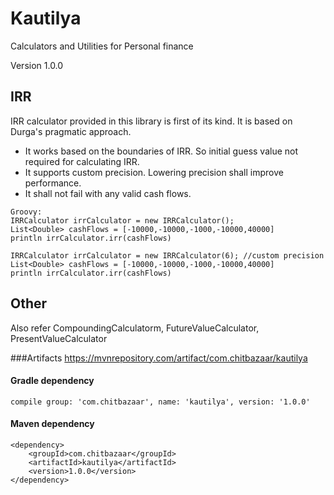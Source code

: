 # Kautilya
Calculators and Utilities for Personal finance

Version 1.0.0

## IRR
IRR calculator provided in this library is first of its kind. It is based on Durga's pragmatic approach. 
* It works based on the boundaries of IRR. So initial guess value not required for calculating IRR.
* It supports custom precision. Lowering precision shall improve performance.
* It shall not fail with any valid cash flows. 
```
Groovy:
IRRCalculator irrCalculator = new IRRCalculator();
List<Double> cashFlows = [-10000,-10000,-1000,-10000,40000]
println irrCalculator.irr(cashFlows)

IRRCalculator irrCalculator = new IRRCalculator(6); //custom precision
List<Double> cashFlows = [-10000,-10000,-1000,-10000,40000]
println irrCalculator.irr(cashFlows)
```

## Other
Also refer CompoundingCalculatorm, FutureValueCalculator, PresentValueCalculator 

###Artifacts
https://mvnrepository.com/artifact/com.chitbazaar/kautilya
#### Gradle dependency
```
compile group: 'com.chitbazaar', name: 'kautilya', version: '1.0.0'
```
#### Maven dependency
```
<dependency>
    <groupId>com.chitbazaar</groupId>
    <artifactId>kautilya</artifactId>
    <version>1.0.0</version>
</dependency>
```
